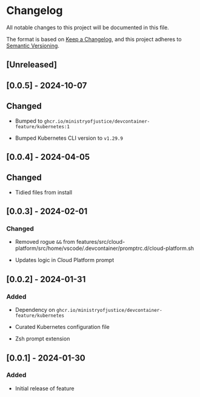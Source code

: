 <!-- markdownlint-disable MD003 MD024 -->

# Changelog

All notable changes to this project will be documented in this file.

The format is based on [Keep a Changelog](https://keepachangelog.com/en/1.0.0/),
and this project adheres to [Semantic Versioning](https://semver.org/spec/v2.0.0.html).

## [Unreleased]

## [0.0.5] - 2024-10-07

## Changed

- Bumped to `ghcr.io/ministryofjustice/devcontainer-feature/kubernetes:1`

- Bumped Kubernetes CLI version to `v1.29.9`

## [0.0.4] - 2024-04-05

## Changed

- Tidied files from install

## [0.0.3] - 2024-02-01

### Changed

- Removed rogue `&&` from features/src/cloud-platform/src/home/vscode/.devcontainer/promptrc.d/cloud-platform.sh

- Updates logic in Cloud Platform prompt

## [0.0.2] - 2024-01-31

### Added

- Dependency on `ghcr.io/ministryofjustice/devcontainer-feature/kubernetes`

- Curated Kubernetes configuration file

- Zsh prompt extension

## [0.0.1] - 2024-01-30

### Added

- Initial release of feature
